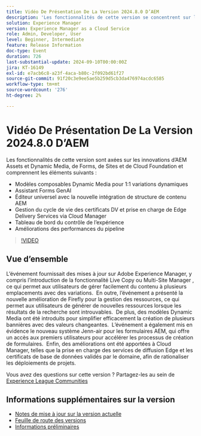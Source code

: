 ```yaml
---
title: Vidéo De Présentation De La Version 2024.8.0 D’AEM
description: 'Les fonctionnalités de cette version se concentrent sur les innovations d’AEM Assets et Dynamic Media, de Forms, de Sites et de Cloud Foundation et incluent les éléments suivants : Modèles composables Dynamic Media pour l’éditeur universel de l’assistant Forms GenAI 1:1 avec une nouvelle intégration de structure de contenu AEM​ Gérer le cycle de vie des certificats DV et la prise en charge de Edge Delivery Services via le tableau de bord de contrôle de l’expérience Cloud Manager Améliorations des performances du pipeline'
solution: Experience Manager
version: Experience Manager as a Cloud Service
role: Admin, Developer, User
level: Beginner, Intermediate
feature: Release Information
doc-type: Event
duration: 726
last-substantial-update: 2024-09-10T00:00:00Z
jira: KT-16149
exl-id: e7acb6c8-a23f-4aca-b80c-2f092bd61f27
source-git-commit: 91f20c3e9ee5ae5b259d5cb3da476974acdc6585
workflow-type: tm+mt
source-wordcount: '276'
ht-degree: 2%

---
```


# Vidéo De Présentation De La Version 2024.8.0 D’AEM

Les fonctionnalités de cette version sont axées sur les innovations d’AEM Assets et Dynamic Media, de Forms, de Sites et de Cloud Foundation et comprennent les éléments suivants :

* Modèles composables Dynamic Media pour 1:1 variations dynamiques
* Assistant Forms GenAI
* Éditeur universel avec la nouvelle intégration de structure de contenu AEM&#x200B;
* Gestion du cycle de vie des certificats DV et prise en charge de Edge Delivery Services via Cloud Manager
* Tableau de bord du contrôle de l’expérience
* Améliorations des performances du pipeline

>[!VIDEO](https://video.tv.adobe.com/v/3433381/?learn=on)

## Vue d’ensemble

L’événement fournissait des mises à jour sur Adobe Experience Manager, y compris l’introduction de la fonctionnalité Live Copy ou Multi-Site Manager , ce qui permet aux utilisateurs de gérer facilement du contenu à plusieurs emplacements avec des variations. &#x200B; En outre, l’événement a présenté la nouvelle amélioration de Firefly pour la gestion des ressources, ce qui permet aux utilisateurs de générer de nouvelles ressources lorsque les résultats de la recherche sont introuvables. &#x200B; De plus, des modèles Dynamic Media ont été introduits pour simplifier efficacement la création de plusieurs bannières avec des valeurs changeantes. &#x200B; L’événement a également mis en évidence le nouveau système Jenn-air pour les formulaires AEM, qui offre un accès aux premiers utilisateurs pour accélérer les processus de création de formulaires. &#x200B; Enfin, des améliorations ont été apportées à Cloud Manager, telles que la prise en charge des services de diffusion Edge et les certificats de base de données validés par le domaine, afin de rationaliser les déploiements de projets. &#x200B;

Vous avez des questions sur cette version ?  Partagez-les au sein de [Experience League Communities](https://adobe.ly/4egoWgm)

## Informations supplémentaires sur la version

* [Notes de mise à jour sur la version actuelle](https://experienceleague.adobe.com/docs/experience-manager-cloud-service/content/release-notes/home.html?lang=fr)
* [Feuille de route des versions](https://experienceleague.adobe.com/docs/experience-manager-release-information/aem-release-updates/update-releases-roadmap.html?lang=fr)
* [Informations préliminaires](https://experienceleague.adobe.com/docs/experience-manager-cloud-service/content/release-notes/prerelease.html?lang=fr)
